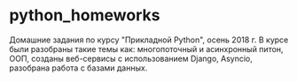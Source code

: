# python_homeworks
Домашние задания по курсу "Прикладной Python", осень 2018 г.
В курсе были разобраны такие темы как: многопоточный и асинхронный питон, ООП, созданы веб-сервисы с использованием Django, Asyncio, разобрана работа с базами данных.

